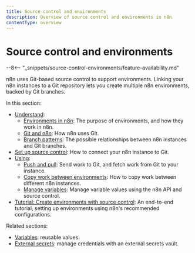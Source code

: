 ```yaml
---
title: Source control and environments
description: Overview of source control and environments in n8n
contentType: overview
---
```


# Source control and environments

--8<-- "_snippets/source-control-environments/feature-availability.md"

n8n uses Git-based source control to support environments. Linking your n8n instances to a Git repository lets you create multiple n8n environments, backed by Git branches.

In this section:

* [Understand](/source-control-environments/understand/):
	* [Environments in n8n](/source-control-environments/understand/environments/): The purpose of environments, and how they work in n8n.
	* [Git and n8n](/source-control-environments/understand/git/): How n8n uses Git. 
	* [Branch patterns](/source-control-environments/understand/patterns/): The possible relationships between n8n instances and Git branches.
* [Set up source control](/source-control-environments/setup/): How to connect your n8n instance to Git.
* [Using](/source-control-environments/using/):
	* [Push and pull](/source-control-environments/using/push-pull/): Send work to Git, and fetch work from Git to your instance.
	* [Copy work between environments](/source-control-environments/using/copy-work/): How to copy work between different n8n instances.
	* [Manage variables](/source-control-environments/using/manage-variables/): Manage variable values using the n8n API and source control.
* [Tutorial: Create environments with source control](/source-control-environments/create-environments/): An end-to-end tutorial, setting up environments using n8n's recommended configurations.

Related sections:

* [Variables](/code/variables/): reusable values.
* [External secrets](/external-secrets/): manage credentials with an external secrets vault.
